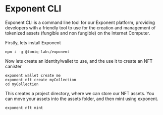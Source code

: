 # Exponent CLI

Exponent CLI is a command line tool for our Exponent platform, providing developers with a friendly tool to use for the creation and management of tokenized assets (fungible and non fungible) on the Internet Computer.

Firstly, lets install Exponent
```
npm i -g @toniq-labs/exponent
```

Now lets create an identity/wallet to use, and the use it to create an NFT canister
```
exponent wallet create me
exponent nft create myCollection
cd myCollection
```

This creates a project directory, where we can store our NFT assets. You can move your assets into the assets folder, and then mint using exponent.
```
exponent nft mint
```
